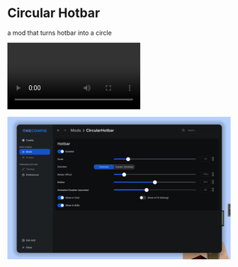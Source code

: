 # Circular Hotbar
a mod that turns hotbar into a circle

![showcase.mp4](images/showcase.mp4)

![settings-page.png](images/settings-page.png)
